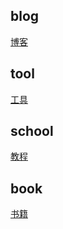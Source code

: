 ## blog
<a href="https://github.com/devghb/collect/tree/master/blog">博客</a>
## tool
<a href="https://github.com/devghb/collect/tree/master/tool">工具</a>
## school
<a href="https://github.com/devghb/collect/tree/master/school">教程</a>
## book
<a href="https://github.com/devghb/collect/tree/master/book">书籍</a>
